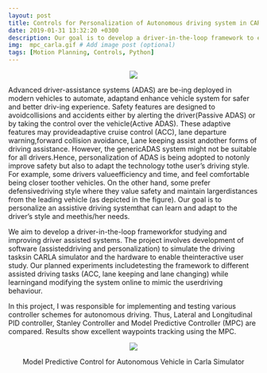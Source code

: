 ```yaml
---
layout: post
title: Controls for Personalization of Autonomous driving system in CARLA Simulator
date: 2019-01-31 13:32:20 +0300
description: Our goal is to develop a driver-in-the-loop framework to enable studying and testing of the personalized assisted driving systems.
img:  mpc_carla.gif # Add image post (optional)
tags: [Motion Planning, Controls, Python]
---
```


<p align="center">
    <img src="{{site.baseurl}}/assets/img/personalization.png">
</p>

Advanced  driver-assistance  systems  (ADAS)  are  be-ing  deployed  in  modern  vehicles  to  automate,  adaptand  enhance  vehicle  system  for  safer  and  better  driv-ing  experience.  Safety  features  are  designed  to  avoidcollisions  and  accidents  either  by  alerting  the  driver(Passive ADAS) or by taking the control over the vehicle(Active  ADAS).  These  adaptive  features  may  provideadaptive  cruise  control  (ACC),  lane  departure  warning,forward  collision  avoidance,  Lane  keeping  assist  andother forms of driving assistance. However, the genericADAS  system  might  not  be  suitable  for  all  drivers.Hence, personalization of ADAS is being adopted to notonly improve safety but also to adapt the technology tothe user’s driving style. For example, some drivers valueefficiency and time, and feel comfortable being closer toother vehicles. On the other hand, some prefer defensivedriving style where they value safety and maintain largerdistances  from  the  leading  vehicle  (as  depicted in the figure). Our goal is to personalize an assistive driving systemthat  can  learn  and  adapt  to  the  driver’s  style  and  meethis/her needs.

We  aim  to  develop  a  driver-in-the-loop  frameworkfor   studying   and   improving   driver   assisted   systems. The  project  involves  development  of  software  (assisteddriving and personalization) to simulate the driving tasksin  CARLA  simulator  and  the  hardware  to  enable  theinteractive user study. Our planned experiments includetesting the framework to different assisted driving tasks (ACC,  lane  keeping  and  lane  changing)  while  learningand  modifying  the  system  online  to  mimic  the  userdriving behaviour.

In this project, I was responsible for implementing and testing various controller schemes for autonomous driving. Thus, Lateral and Longitudinal PID controller, Stanley Controller and Model Predictive Controller (MPC) are compared. Results show excellent waypoints tracking using the MPC.  

<p align="center">
    <img src="{{site.baseurl}}/assets/img/mpc_carla.gif">
    <figcaption align="center"> Model Predictive Control for Autonomous Vehicle in Carla Simulator </figcaption>
</p>
